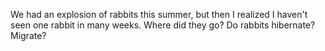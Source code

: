 We had an explosion of rabbits this summer, but then I realized I haven't seen one rabbit in many weeks. Where did they go? Do rabbits hibernate? Migrate?
